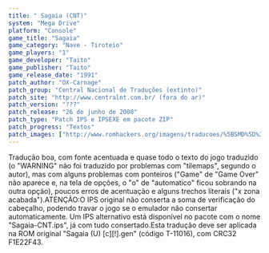 ```yaml
---
title: " Sagaia (CNT)"
system: "Mega Drive"
platform: "Console"
game_title: "Sagaia"
game_category: "Nave - Tiroteio"
game_players: "1"
game_developer: "Taito"
game_publisher: "Taito"
game_release_date: "1991"
patch_author: "OX-Carnage"
patch_group: "Central Nacional de Traduções (extinto)"
patch_site: "http://www.centralnt.com.br/ (fora do ar)"
patch_version: "???"
patch_release: "26 de junho de 2008"
patch_type: "Patch IPS e IPSEXE em pacote ZIP"
patch_progress: "Textos"
patch_images: ["http://www.romhackers.org/imagens/traducoes/%5BSMD%5D%20Sagaia%20-%20CNT%20-%201.png","http://www.romhackers.org/imagens/traducoes/%5BSMD%5D%20Sagaia%20-%20CNT%20-%202.png","http://www.romhackers.org/imagens/traducoes/%5BSMD%5D%20Sagaia%20-%20CNT%20-%203.png"]
---
```

Tradução boa, com fonte acentuada e quase todo o texto do jogo traduzido (o "WARNING" não foi traduzido por problemas com "tilemaps", segundo o autor), mas com alguns problemas com ponteiros ("Game" de "Game Over" não aparece e, na tela de opções, o "o" de "automatico" ficou sobrando na outra opção), poucos erros de acentuação e alguns trechos literais ("x zona acabada").ATENÇÃO:O IPS original não conserta a soma de verificação do cabeçalho, podendo travar o jogo se o emulador não consertar automaticamente. Um IPS alternativo está disponível no pacote com o nome "Sagaia-CNT.ips", já com tudo consertado.Esta tradução deve ser aplicada na ROM original "Sagaia (U) [c][!].gen" (código T-11016), com CRC32 F1E22F43.
